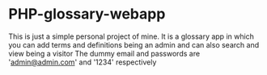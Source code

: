 # PHP-glossary-webapp

This is just a simple personal project of mine.
It is a glossary app in which you can add terms and definitions being an admin and can also search and view being a visitor
The dummy email and passwords are 'admin@admin.com' and '1234' respectively
